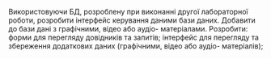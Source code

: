 Використовуючи БД, розроблену при виконанні другої лабораторної роботи, розробити інтерфейс керування даними бази даних.
Добавити до бази дані з графічними, відео або аудіо- матеріалами. Розробити:  
форми для перегляду довідників та запитів;
інтерфейс для перегляду та збереження додаткових даних (графічними, відео або аудіо- матеріалів);
